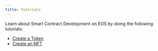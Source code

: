 ```yaml
---
title: Tutorials
---
```


Learn about Smart Contract Development on EOS by doing the following tutorials:

- [Create a Token](10_create-a-token.md)
- [Create an NFT](20_create-an-nft.md)
